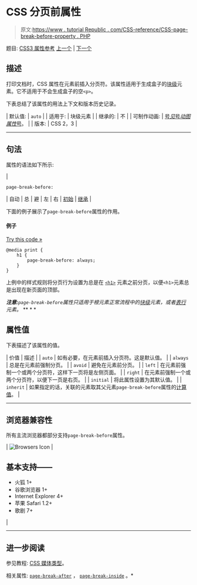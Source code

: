 # CSS 分页前属性

> 原文:[https://www . tutorial Republic . com/CSS-reference/CSS-page-break-before-property . PHP](https://www.tutorialrepublic.com/css-reference/css-page-break-before-property.php)

题目: [CSS3 属性参考](css3-properties.php) [上一个](css-page-break-after-property.php) | [下一个](css-page-break-inside-property.php)

## 描述

打印文档时，CSS 属性在元素前插入分页符。该属性适用于生成盒子的[块级](../css-tutorial/css-visual-formatting.php#block-level)元素。它不适用于不会生成盒子的空`<p>`。

下表总结了该属性的用法上下文和版本历史记录。

| 默认值: | `auto` |
| 适用于: | 块级元素 |
| 继承的: | 不 |
| 可制作动画: | [号*见*号*动图属性*号](css-animatable-properties.php)。 |
| 版本: | CSS 2，3 |

* * *

## 句法

属性的语法如下所示:

| 

```
page-break-before: 
```

 | 自动 &#124; 总 &#124; 避 &#124; 左 &#124; 右 &#124; [初始](../definitions.php#initial) &#124; [继承](../definitions.php#inherit) |

下面的例子展示了`page-break-before`属性的作用。

#### 例子

[Try this code »](../codelab.php?topic=css&file=page-break-before-property "Try this code using online Editor")

```
@media print {
    h1 {
        page-break-before: always;
    }
}
```

上例中的样式规则将分页行为设置为总是在 [`<h1>`](../html-reference/html-headings-tag.php) 元素之前分页，以便`<h1>`元素总是出现在新页面的顶部。

 ***注意:**`page-break-before`属性只适用于根元素正常流程中的[块级](../css-tutorial/css-visual-formatting.php#block-level)元素，或者[表行](../html-reference/html-tr-tag.php)元素。*  ** * *

## 属性值

下表描述了该属性的值。

| 价值 | 描述 |
| `auto` | 如有必要，在元素前插入分页符。这是默认值。 |
| `always` | 总是在元素前强制分页。 |
| `avoid` | 避免在元素前分页。 |
| `left` | 在元素前强制一个或两个分页符，这样下一页将是左侧页面。 |
| `right` | 在元素前强制一个或两个分页符，以便下一页是右页。 |
| `initial` | 将此属性设置为其默认值。 |
| `inherit` | 如果指定的话，关联的元素取其父元素`page-break-before`属性的[计算值](../definitions.php#computed-value)。 |

* * *

## 浏览器兼容性

所有主流浏览器都部分支持`page-break-before`属性。

| ![Browsers Icon](../Images/e9331123c77668c1832e541c2fca1002.png) | 

## 基本支持——

*   火狐 1+
*   谷歌浏览器 1+
*   Internet Explorer 4+
*   苹果 Safari 1.2+
*   歌剧 7+

 |

* * *

## 进一步阅读

参见教程: [CSS 媒体类型](../css-tutorial/css-media-types.php)。

相关属性: [`page-break-after`](css-page-break-after-property.php) ， [`page-break-inside`](css-page-break-inside-property.php) 。*